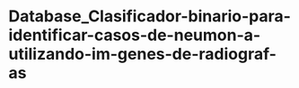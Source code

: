 # Database_Clasificador-binario-para-identificar-casos-de-neumon-a-utilizando-im-genes-de-radiograf-as